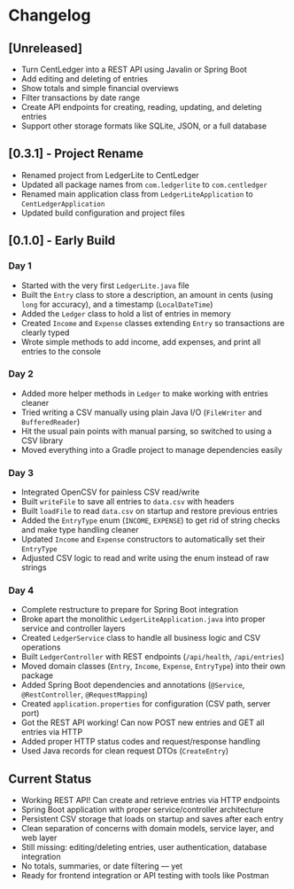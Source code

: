 # Changelog

## [Unreleased]
- Turn CentLedger into a REST API using Javalin or Spring Boot
- Add editing and deleting of entries
- Show totals and simple financial overviews
- Filter transactions by date range
- Create API endpoints for creating, reading, updating, and deleting entries
- Support other storage formats like SQLite, JSON, or a full database

## [0.3.1] - Project Rename
- Renamed project from LedgerLite to CentLedger
- Updated all package names from `com.ledgerlite` to `com.centledger`
- Renamed main application class from `LedgerLiteApplication` to `CentLedgerApplication`
- Updated build configuration and project files

## [0.1.0] - Early Build

### Day 1
- Started with the very first `LedgerLite.java` file
- Built the `Entry` class to store a description, an amount in cents (using `long` for accuracy), and a timestamp (`LocalDateTime`)
- Added the `Ledger` class to hold a list of entries in memory
- Created `Income` and `Expense` classes extending `Entry` so transactions are clearly typed
- Wrote simple methods to add income, add expenses, and print all entries to the console

### Day 2
- Added more helper methods in `Ledger` to make working with entries cleaner
- Tried writing a CSV manually using plain Java I/O (`FileWriter` and `BufferedReader`)
- Hit the usual pain points with manual parsing, so switched to using a CSV library
- Moved everything into a Gradle project to manage dependencies easily

### Day 3
- Integrated OpenCSV for painless CSV read/write
- Built `writeFile` to save all entries to `data.csv` with headers
- Built `loadFile` to read `data.csv` on startup and restore previous entries
- Added the `EntryType` enum (`INCOME`, `EXPENSE`) to get rid of string checks and make type handling cleaner
- Updated `Income` and `Expense` constructors to automatically set their `EntryType`
- Adjusted CSV logic to read and write using the enum instead of raw strings

### Day 4
- Complete restructure to prepare for Spring Boot integration
- Broke apart the monolithic `LedgerLiteApplication.java` into proper service and controller layers
- Created `LedgerService` class to handle all business logic and CSV operations
- Built `LedgerController` with REST endpoints (`/api/health`, `/api/entries`)
- Moved domain classes (`Entry`, `Income`, `Expense`, `EntryType`) into their own package
- Added Spring Boot dependencies and annotations (`@Service`, `@RestController`, `@RequestMapping`)
- Created `application.properties` for configuration (CSV path, server port)
- Got the REST API working! Can now POST new entries and GET all entries via HTTP
- Added proper HTTP status codes and request/response handling
- Used Java records for clean request DTOs (`CreateEntry`)

## Current Status
- Working REST API! Can create and retrieve entries via HTTP endpoints
- Spring Boot application with proper service/controller architecture
- Persistent CSV storage that loads on startup and saves after each entry
- Clean separation of concerns with domain models, service layer, and web layer
- Still missing: editing/deleting entries, user authentication, database integration
- No totals, summaries, or date filtering — yet
- Ready for frontend integration or API testing with tools like Postman
